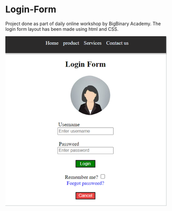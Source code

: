 # Login-Form
Project done as part of daily online workshop by BigBinary Academy. The login form layout has been made using html and CSS.

![Login Form](logingit.png)
